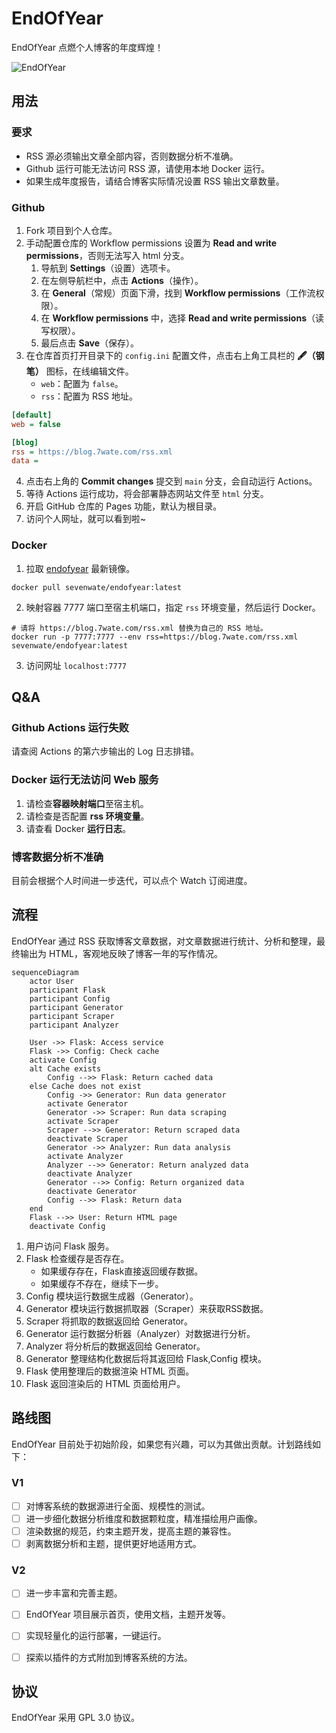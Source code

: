# EndOfYear

EndOfYear 点燃个人博客的年度辉煌！

![EndOfYear](static/endofyear.jpg)

## 用法

### 要求

- RSS 源必须输出文章全部内容，否则数据分析不准确。
- Github 运行可能无法访问 RSS 源，请使用本地 Docker 运行。
- 如果生成年度报告，请结合博客实际情况设置 RSS 输出文章数量。

### Github

1.  Fork 项目到个人仓库。
2. 手动配置仓库的 Workflow permissions 设置为 **Read and write permissions**，否则无法写入 html 分支。
    1. 导航到 **Settings**（设置）选项卡。
    2. 在左侧导航栏中，点击 **Actions**（操作）。
    3. 在 **General**（常规）页面下滑，找到 **Workflow permissions**（工作流权限）。
    4. 在 **Workflow permissions** 中，选择 **Read and write permissions**（读写权限）。
    5. 最后点击 **Save**（保存）。
3. 在仓库首页打开目录下的 `config.ini` 配置文件，点击右上角工具栏的 **🖋️（钢笔）** 图标，在线编辑文件。
    - `web`：配置为 `false`。
    - `rss`：配置为 RSS 地址。

```ini
[default]
web = false

[blog]
rss = https://blog.7wate.com/rss.xml
data =
```

4. 点击右上角的 **Commit changes** 提交到 `main` 分支，会自动运行 Actions。
5. 等待 Actions 运行成功，将会部署静态网站文件至 `html` 分支。
6. 开启 GitHub 仓库的 Pages 功能，默认为根目录。
7. 访问个人网址，就可以看到啦~

### Docker

1. 拉取 [endofyear](https://hub.docker.com/r/sevenwate/endofyear) 最新镜像。

```shell
docker pull sevenwate/endofyear:latest
```

2. 映射容器 7777 端口至宿主机端口，指定 `rss` 环境变量，然后运行 Docker。

```shell
# 请将 https://blog.7wate.com/rss.xml 替换为自己的 RSS 地址。
docker run -p 7777:7777 --env rss=https://blog.7wate.com/rss.xml sevenwate/endofyear:latest
```

3. 访问网址 `localhost:7777`

## Q&A

### Github Actions 运行失败

请查阅 Actions 的第六步输出的 Log 日志排错。

### Docker 运行无法访问 Web 服务

1. 请检查**容器映射端口**至宿主机。
2. 请检查是否配置 **rss 环境变量**。
3. 请查看 Docker **运行日志**。

### 博客数据分析不准确

目前会根据个人时间进一步迭代，可以点个 Watch 订阅进度。

## 流程

EndOfYear 通过 RSS 获取博客文章数据，对文章数据进行统计、分析和整理，最终输出为 HTML，客观地反映了博客一年的写作情况。

```mermaid
sequenceDiagram
    actor User
    participant Flask
    participant Config
    participant Generator
    participant Scraper
    participant Analyzer

    User ->> Flask: Access service
    Flask ->> Config: Check cache
    activate Config
    alt Cache exists
        Config -->> Flask: Return cached data
    else Cache does not exist
        Config ->> Generator: Run data generator
        activate Generator
        Generator ->> Scraper: Run data scraping
        activate Scraper
        Scraper -->> Generator: Return scraped data
        deactivate Scraper
        Generator ->> Analyzer: Run data analysis
        activate Analyzer
        Analyzer -->> Generator: Return analyzed data
        deactivate Analyzer
        Generator -->> Config: Return organized data
        deactivate Generator
        Config -->> Flask: Return data
    end
    Flask -->> User: Return HTML page
    deactivate Config
```

1. 用户访问 Flask 服务。
2. Flask 检查缓存是否存在。
    - 如果缓存存在，Flask直接返回缓存数据。
    - 如果缓存不存在，继续下一步。
3. Config 模块运行数据生成器（Generator）。
4. Generator 模块运行数据抓取器（Scraper）来获取RSS数据。
5. Scraper 将抓取的数据返回给 Generator。
6. Generator 运行数据分析器（Analyzer）对数据进行分析。
7. Analyzer 将分析后的数据返回给 Generator。
8. Generator 整理结构化数据后将其返回给 Flask,Config 模块。
9. Flask 使用整理后的数据渲染 HTML 页面。
10. Flask 返回渲染后的 HTML 页面给用户。


## 路线图

EndOfYear 目前处于初始阶段，如果您有兴趣，可以为其做出贡献。计划路线如下：

###  V1

- [ ] 对博客系统的数据源进行全面、规模性的测试。
- [ ] 进一步细化数据分析维度和数据颗粒度，精准描绘用户画像。
- [ ] 渲染数据的规范，约束主题开发，提高主题的兼容性。
- [ ] 剥离数据分析和主题，提供更好地适用方式。

###  V2

- [ ] 进一步丰富和完善主题。
- [ ] EndOfYear 项目展示首页，使用文档，主题开发等。
- [ ] 实现轻量化的运行部署，一键运行。
- [ ] 探索以插件的方式附加到博客系统的方法。


## 协议

EndOfYear 采用 GPL 3.0 协议。
